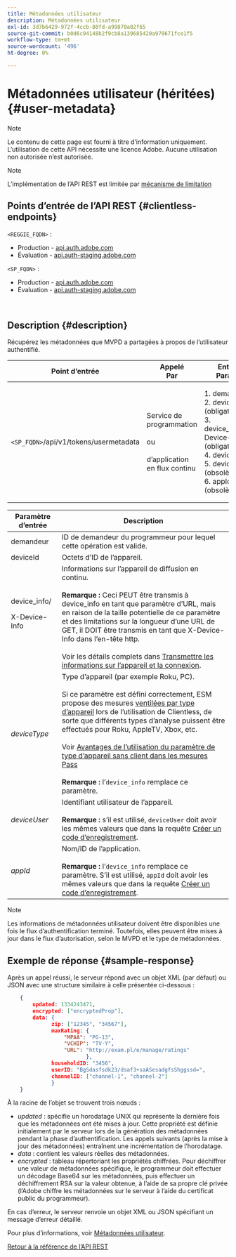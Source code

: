 ```yaml
---
title: Métadonnées utilisateur
description: Métadonnées utilisateur
exl-id: 3d7b6429-972f-4ccb-80fd-a99870a02f65
source-git-commit: b0d6c94148b2f9cb8a139685420a970671fce1f5
workflow-type: tm+mt
source-wordcount: '496'
ht-degree: 0%

---
```


# Métadonnées utilisateur (héritées) {#user-metadata}

>[!NOTE]
>
>Le contenu de cette page est fourni à titre d’information uniquement. L’utilisation de cette API nécessite une licence Adobe. Aucune utilisation non autorisée n’est autorisée.

>[!NOTE]
>
> L’implémentation de l’API REST est limitée par [mécanisme de limitation](/help/authentication/integration-guide-programmers/throttling-mechanism.md)

## Points d’entrée de l’API REST {#clientless-endpoints}

`<REGGIE_FQDN>` :

* Production - [api.auth.adobe.com](http://api.auth.adobe.com/)
* Évaluation - [api.auth-staging.adobe.com](http://api.auth-staging.adobe.com/)

`<SP_FQDN>` :

* Production - [api.auth.adobe.com](http://api.auth.adobe.com/)
* Évaluation - [api.auth-staging.adobe.com](http://api.auth-staging.adobe.com/)

</br>

## Description {#description}

Récupérez les métadonnées que MVPD a partagées à propos de l’utilisateur authentifié.


| Point d’entrée | Appelé </br>Par | Entrée   </br>Params | HTTP </br>Méthode | Réponse | HTTP </br>Réponse |
| --- | --- | --- | --- | --- | --- |
| `<SP_FQDN>`/api/v1/tokens/usermetadata | Service de programmation</br></br>ou</br></br>d’application en flux continu | 1. demandeur</br>2.  deviceId (obligatoire)</br>3.  device_info/X-Device-Info (obligatoire)</br>4.  deviceType</br>5.  deviceUser (obsolète)</br>6.  appId (obsolète) | GET | XML ou JSON contenant des métadonnées utilisateur ou des détails d’erreur en cas d’échec. | 200 - Succès<p>404 - Aucune métadonnée trouvée<p>412 - Jeton AuthN non valide (par exemple, jeton expiré) |


| Paramètre d’entrée | Description |
|------------------------------|-----------------------------------------------------------------------------------------------------------------------------------------------------------------------------------------------------------------------------------------------------------------------------------------------------------------------------------------------------------------------------------------------------------------------------------------------------------------------------------------------------------------------------------------------------------------------------------------------------------------------------------------------------------------|
| demandeur | ID de demandeur du programmeur pour lequel cette opération est valide. |
| deviceId | Octets d’ID de l’appareil. |
| device_info/<p>X-Device-Info | Informations sur l’appareil de diffusion en continu.</br></br> **Remarque :** Ceci PEUT être transmis à device_info en tant que paramètre d’URL, mais en raison de la taille potentielle de ce paramètre et des limitations sur la longueur d’une URL de GET, il DOIT être transmis en tant que X-Device-Info dans l’en-tête http. </br></br> Voir les détails complets dans [Transmettre les informations sur l’appareil et la connexion](/help/authentication/integration-guide-programmers/legacy/client-information/passing-client-information-device-connection-and-application.md). |
| _deviceType_ | Type d’appareil (par exemple Roku, PC).</br></br> Si ce paramètre est défini correctement, ESM propose des mesures [ventilées par type d’appareil](/help/authentication/integration-guide-programmers/features-premium/esm/entitlement-service-monitoring-overview.md#progr-filter-metrics) lors de l’utilisation de Clientless, de sorte que différents types d’analyse puissent être effectués pour Roku, AppleTV, Xbox, etc.</br></br> Voir [Avantages de l’utilisation du paramètre de type d’appareil sans client dans les mesures Pass](/help/authentication/integration-guide-programmers/legacy/notes-technical/benefits-of-using-the-clientless-devicetype-parameter-in-pass-metrics.md) </br></br> **Remarque :** l’`device_info` remplace ce paramètre. |
| _deviceUser_ | Identifiant utilisateur de l’appareil.</br></br> **Remarque :** s’il est utilisé, `deviceUser` doit avoir les mêmes valeurs que dans la requête [Créer un code d’enregistrement](/help/authentication/integration-guide-programmers/legacy/rest-api-v1/apis/registration-code-request.md). |
| _appId_ | Nom/ID de l’application. </br></br> **Remarque :** l’`device_info` remplace ce paramètre. S’il est utilisé, `appId` doit avoir les mêmes valeurs que dans la requête [Créer un code d’enregistrement](/help/authentication/integration-guide-programmers/legacy/rest-api-v1/apis/registration-code-request.md). |

>[!NOTE]
> 
>Les informations de métadonnées utilisateur doivent être disponibles une fois le flux d’authentification terminé. Toutefois, elles peuvent être mises à jour dans le flux d’autorisation, selon le MVPD et le type de métadonnées.




## Exemple de réponse {#sample-response}

Après un appel réussi, le serveur répond avec un objet XML (par défaut) ou JSON avec une structure similaire à celle présentée ci-dessous :


```JSON
    {
        updated: 1334243471,
        encrypted: ["encryptedProp"],
        data: {
              zip: ["12345", "34567"],
              maxRating: { 
                  "MPAA": "PG-13",
                  "VCHIP": "TV-Y", 
                  "URL": "http://exam.pl/e/manage/ratings"
                         },
              householdID: "3456",
              userID: "BgSdasfsdk23/dsaf3+saASesadgfsShggssd=",
              channelID: ["channel-1", "channel-2"]
              }
    }
```

À la racine de l’objet se trouvent trois nœuds :

* *updated* : spécifie un horodatage UNIX qui représente la dernière fois que les métadonnées ont été mises à jour. Cette propriété est définie initialement par le serveur lors de la génération des métadonnées pendant la phase d’authentification. Les appels suivants (après la mise à jour des métadonnées) entraînent une incrémentation de l’horodatage.
* *data* : contient les valeurs réelles des métadonnées.
* *encrypted* : tableau répertoriant les propriétés chiffrées. Pour déchiffrer une valeur de métadonnées spécifique, le programmeur doit effectuer un décodage Base64 sur les métadonnées, puis effectuer un déchiffrement RSA sur la valeur obtenue, à l’aide de sa propre clé privée (l’Adobe chiffre les métadonnées sur le serveur à l’aide du certificat public du programmeur).

En cas d’erreur, le serveur renvoie un objet XML ou JSON spécifiant un message d’erreur détaillé.

Pour plus d’informations, voir [Métadonnées utilisateur](/help/authentication/integration-guide-programmers/features-standard/entitlements/user-metadata-feature.md).

[Retour à la référence de l’API REST](/help/authentication/integration-guide-programmers/legacy/rest-api-v1/rest-api-reference.md)
